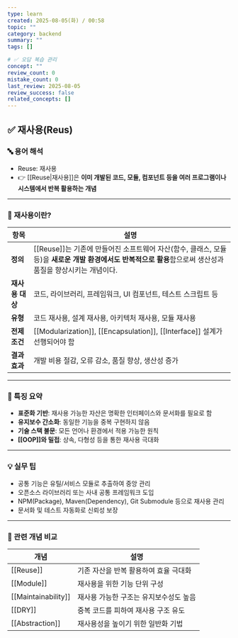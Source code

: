 ```yaml
---
type: learn
created: 2025-08-05(화) / 00:58
topic: ""
category: backend
summary: ""
tags: []

# ✅ 오답 복습 관리
concept: ""
review_count: 0
mistake_count: 0
last_review: 2025-08-05
review_success: false
related_concepts: []
---
```

## ✅ 재사용(Reus)

### 🔤 용어 해석

- Reuse: 재사용  
- 👉 [[Reuse|재사용]]은 **이미 개발된 코드, 모듈, 컴포넌트 등을 여러 프로그램이나 시스템에서 반복 활용하는 개념**

---

### 🧩 재사용이란?

| 항목 | 설명 |
|------|------|
| **정의** | [[Reuse]]는 기존에 만들어진 소프트웨어 자산(함수, 클래스, 모듈 등)을 **새로운 개발 환경에서도 반복적으로 활용**함으로써 생산성과 품질을 향상시키는 개념이다. |
| **재사용 대상** | 코드, 라이브러리, 프레임워크, UI 컴포넌트, 테스트 스크립트 등 |
| **유형** | 코드 재사용, 설계 재사용, 아키텍처 재사용, 모듈 재사용 |
| **전제 조건** | [[Modularization]], [[Encapsulation]], [[Interface]] 설계가 선행되어야 함 |
| **결과 효과** | 개발 비용 절감, 오류 감소, 품질 향상, 생산성 증가

---

### 🧠 특징 요약

- **표준화 기반**: 재사용 가능한 자산은 명확한 인터페이스와 문서화를 필요로 함  
- **유지보수 간소화**: 동일한 기능을 중복 구현하지 않음  
- **기술 스택 불문**: 모든 언어나 환경에서 적용 가능한 원칙  
- **[[OOP]]와 밀접**: 상속, 다형성 등을 통한 재사용 극대화

---

### 💡 실무 팁

- 공통 기능은 유틸/서비스 모듈로 추출하여 중앙 관리  
- 오픈소스 라이브러리 또는 사내 공통 프레임워크 도입  
- NPM(Package), Maven(Dependency), Git Submodule 등으로 재사용 관리  
- 문서화 및 테스트 자동화로 신뢰성 보장

---

### 🔗 관련 개념 비교

| 개념 | 설명 |
|------|------|
| [[Reuse]] | 기존 자산을 반복 활용하여 효율 극대화 |
| [[Module]] | 재사용을 위한 기능 단위 구성 |
| [[Maintainability]] | 재사용 가능한 구조는 유지보수성도 높음 |
| [[DRY]] | 중복 코드를 피하여 재사용 구조 유도 |
| [[Abstraction]] | 재사용성을 높이기 위한 일반화 기법 |
